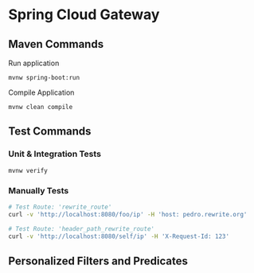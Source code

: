 # Spring Cloud Gateway

## Maven Commands

Run application

`mvnw spring-boot:run`

Compile Application

`mvnw clean compile`


## Test Commands

### Unit & Integration Tests

`mvnw verify`

### Manually Tests

```bash
# Test Route: 'rewrite_route'
curl -v 'http://localhost:8080/foo/ip' -H 'host: pedro.rewrite.org'

# Test Route: 'header_path_rewrite_route'
curl -v 'http://localhost:8080/self/ip' -H 'X-Request-Id: 123'
```

## Personalized Filters and Predicates

